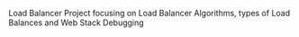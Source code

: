 Load Balancer Project focusing on Load Balancer Algorithms, types of Load Balances and Web Stack Debugging
